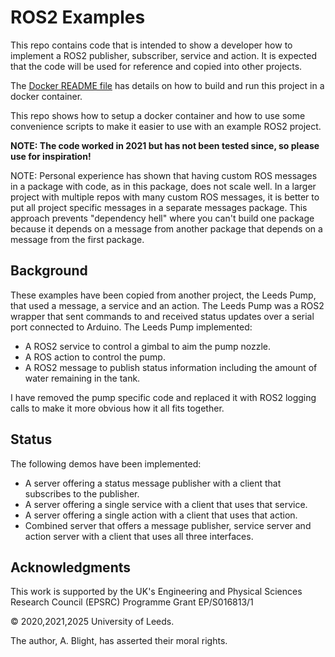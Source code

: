 # ROS2 Examples

This repo contains code that is intended to show a developer how to implement a ROS2 publisher, subscriber, service and action.  It is expected that the code will be used for reference and copied into other projects.

The [Docker README file](docker/README.md) has details on how to build and run this project in a docker container.

This repo shows how to setup a docker container and how to use some convenience scripts to make it easier to use with an example ROS2 project.

__NOTE: The code worked in 2021 but has not been tested since, so please use for inspiration!__

NOTE: Personal experience has shown that having custom ROS messages in a package with code, as in this package, does not scale well.  In a larger project with multiple repos with many custom ROS messages, it is better to put all project specific messages in a separate messages package.  This approach prevents "dependency hell" where you can't build one package because it depends on a message from another package that depends on a message from the first package.

## Background

These examples have been copied from another project, the Leeds Pump, that used a message, a service and an action.  The Leeds Pump was a ROS2 wrapper that sent commands to and received status updates over a serial port connected to Arduino.  The Leeds Pump implemented:

* A ROS2 service to control a gimbal to aim the pump nozzle.
* A ROS action to control the pump.
* A ROS2 message to publish status information including the amount of water remaining in the tank.

I have removed the pump specific code and replaced it with ROS2 logging calls to make it more obvious how it all fits together.

## Status

The following demos have been implemented:

* A server offering a status message publisher with a client that subscribes to the publisher.
* A server offering a single service with a client that uses that service.
* A server offering a single action with a client that uses that action.
* Combined server that offers a message publisher, service server and action server with a client that uses all three interfaces.

## Acknowledgments

This work is supported by the UK's Engineering and Physical Sciences Research Council (EPSRC) Programme Grant EP/S016813/1

© 2020,2021,2025 University of Leeds.

The author, A. Blight, has asserted their moral rights.
